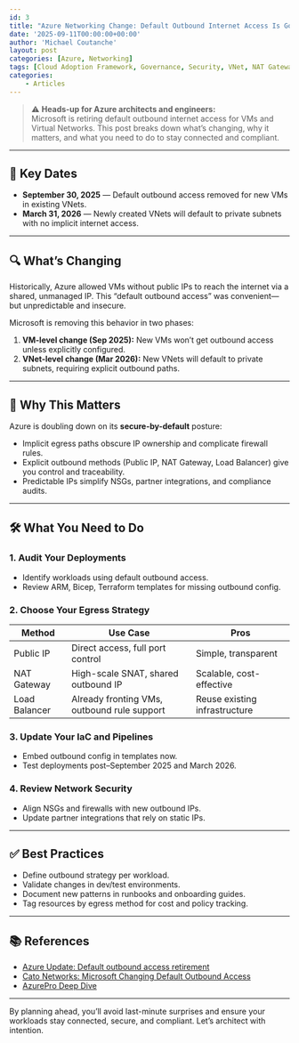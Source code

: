 ```yaml
---
id: 3
title: "Azure Networking Change: Default Outbound Internet Access Is Going Away"
date: '2025-09-11T00:00:00+00:00'
author: 'Michael Coutanche'
layout: post
categories: [Azure, Networking]
tags: [Cloud Adoption Framework, Governance, Security, VNet, NAT Gateway]
categories:
    - Articles
---
```


> ⚠️ **Heads-up for Azure architects and engineers:**  
> Microsoft is retiring default outbound internet access for VMs and Virtual Networks. This post breaks down what’s changing, why it matters, and what you need to do to stay connected and compliant.

---

## 📅 Key Dates

- **September 30, 2025** — Default outbound access removed for new VMs in existing VNets.
- **March 31, 2026** — Newly created VNets will default to private subnets with no implicit internet access.

---

## 🔍 What’s Changing

Historically, Azure allowed VMs without public IPs to reach the internet via a shared, unmanaged IP. This “default outbound access” was convenient—but unpredictable and insecure.

Microsoft is removing this behavior in two phases:

1. **VM-level change (Sep 2025):** New VMs won’t get outbound access unless explicitly configured.
2. **VNet-level change (Mar 2026):** New VNets will default to private subnets, requiring explicit outbound paths.

---

## 🧠 Why This Matters

Azure is doubling down on its **secure-by-default** posture:

- Implicit egress paths obscure IP ownership and complicate firewall rules.
- Explicit outbound methods (Public IP, NAT Gateway, Load Balancer) give you control and traceability.
- Predictable IPs simplify NSGs, partner integrations, and compliance audits.

---

## 🛠 What You Need to Do

### 1. Audit Your Deployments

- Identify workloads using default outbound access.
- Review ARM, Bicep, Terraform templates for missing outbound config.

### 2. Choose Your Egress Strategy

| Method         | Use Case                                      | Pros                          |
|----------------|-----------------------------------------------|-------------------------------|
| Public IP      | Direct access, full port control              | Simple, transparent           |
| NAT Gateway    | High-scale SNAT, shared outbound IP           | Scalable, cost-effective      |
| Load Balancer  | Already fronting VMs, outbound rule support   | Reuse existing infrastructure |

### 3. Update Your IaC and Pipelines

- Embed outbound config in templates now.
- Test deployments post–September 2025 and March 2026.

### 4. Review Network Security

- Align NSGs and firewalls with new outbound IPs.
- Update partner integrations that rely on static IPs.

---

## ✅ Best Practices

- Define outbound strategy per workload.
- Validate changes in dev/test environments.
- Document new patterns in runbooks and onboarding guides.
- Tag resources by egress method for cost and policy tracking.

---

## 📚 References

- [Azure Update: Default outbound access retirement](https://azure.microsoft.com/en-us/updates?id=default-outbound-access-for-vms-in-azure-will-be-retired-transition-to-a-new-method-of-internet-access)
- [Cato Networks: Microsoft Changing Default Outbound Access](https://support.catonetworks.com/hc/en-us/articles/30321806584349-Microsoft-Changing-Default-Outbound-Access-Behavior-for-New-Virtual-Networks)
- [AzurePro Deep Dive](https://www.azurepro.ae/azure-networking-change-2025-default-outbound-access-is-going-away-technical-deep-dive/)

---

By planning ahead, you’ll avoid last-minute surprises and ensure your workloads stay connected, secure, and compliant. Let’s architect with intention.

